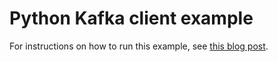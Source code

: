# Python Kafka client example

For instructions on how to run this example, see [this blog post](https://blog.mounirmesselmeni.de/building-a-basic-kafka-application-with-python).